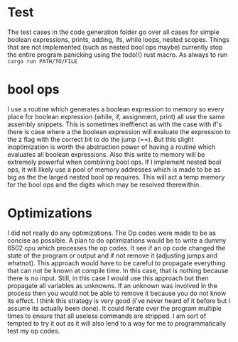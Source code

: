 # Test
The test cases in the code generation folder go over all cases for simple boolean
expressions, prints, adding, ifs, while loops, nested scopes. 
Things that are not implemented (such as nested bool ops maybe) currently stop the entire program
panicking using the todo!() rust macro. As always to run `cargo run PATH/TO/FILE`

# bool ops
I use a routine which generates a boolean expression to memory so every
place for boolean expression (while, if, assignment, print) all use the same assembly snippets.
This is sometimes ineffienct as with the case with if's there is case where a the boolean
expression will evaluate the expression to the z flag with the correct bit to do the jump (==).
But this slight inoptimization is worth the abstraction power of having a routine which evaluates
all boolean expressions. Also this write to memory will be extremely powerful when combining bool
ops. If I implement nested bool ops, it will likely use a pool of memory addresses which is made
to be as big as the the larged nested bool op requires. This will act a temp memory for the bool ops
and the digits which may be resolved therewithin.

# Optimizations
I did not really do any optimizations. The Op codes were made to be as concise as possible.
A plan to do optimizations would be to write a dummy 6502 cpu which processes the op codes. 
It see if an op code changed the state of the program or output and if not remove it (adjusting jumps and whatnot).
This approach would have to be careful to propagate everything that can not be known at compile time.
In this case, that is nothing because there is no input. Still, in this case I would use this 
approach but then propagate all variables as unknowns. If an unknown was involved in the process then
you would not be able to remove it because you do not know its effect. I think this strategy is very
good (i've never heard of it before but I assume its actually been done). It could iterate over the program
multiple times to ensure that all useless commands are stripped.
I am sort of tempted to try it out as it will also lend to a way for me to programmatically test my op codes.


